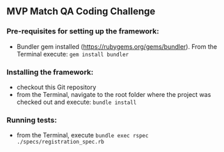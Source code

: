 ## MVP Match QA Coding Challenge

### Pre-requisites for setting up the framework:
- Bundler gem installed (https://rubygems.org/gems/bundler). From the Terminal execute: `gem install bundler`

### Installing the framework:
- checkout this Git repository
- from the Terminal, navigate to the root folder where the project was checked out and execute: `bundle install`

### Running tests:
- from the Terminal, execute `bundle exec rspec ./specs/registration_spec.rb`